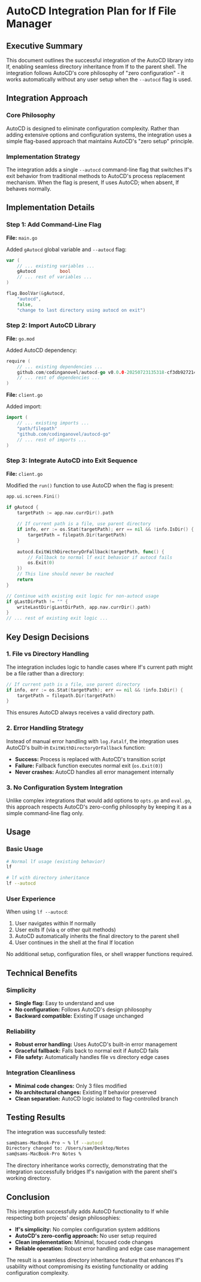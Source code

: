 # AutoCD Integration Plan for lf File Manager

## Executive Summary

This document outlines the successful integration of the AutoCD library into lf, enabling seamless directory inheritance from lf to the parent shell. The integration follows AutoCD's core philosophy of "zero configuration" - it works automatically without any user setup when the `--autocd` flag is used.

## Integration Approach

### Core Philosophy

AutoCD is designed to eliminate configuration complexity. Rather than adding extensive options and configuration systems, the integration uses a simple flag-based approach that maintains AutoCD's "zero setup" principle.

### Implementation Strategy

The integration adds a single `--autocd` command-line flag that switches lf's exit behavior from traditional methods to AutoCD's process replacement mechanism. When the flag is present, lf uses AutoCD; when absent, lf behaves normally.

## Implementation Details

### Step 1: Add Command-Line Flag

**File:** `main.go`

Added `gAutocd` global variable and `--autocd` flag:

```go
var (
    // ... existing variables ...
    gAutocd         bool
    // ... rest of variables ...
)

flag.BoolVar(&gAutocd,
    "autocd",
    false,
    "change to last directory using autocd on exit")
```

### Step 2: Import AutoCD Library

**File:** `go.mod`

Added AutoCD dependency:

```go
require (
    // ... existing dependencies ...
    github.com/codinganovel/autocd-go v0.0.0-20250723135318-cf3db927214c
    // ... rest of dependencies ...
)
```

**File:** `client.go`

Added import:

```go
import (
    // ... existing imports ...
    "path/filepath"
    "github.com/codinganovel/autocd-go"
    // ... rest of imports ...
)
```

### Step 3: Integrate AutoCD into Exit Sequence

**File:** `client.go`

Modified the `run()` function to use AutoCD when the flag is present:

```go
app.ui.screen.Fini()

if gAutocd {
    targetPath := app.nav.currDir().path
    
    // If current path is a file, use parent directory
    if info, err := os.Stat(targetPath); err == nil && !info.IsDir() {
        targetPath = filepath.Dir(targetPath)
    }
    
    autocd.ExitWithDirectoryOrFallback(targetPath, func() {
        // Fallback to normal lf exit behavior if autocd fails
        os.Exit(0)
    })
    // This line should never be reached
    return
}

// Continue with existing exit logic for non-autocd usage
if gLastDirPath != "" {
    writeLastDir(gLastDirPath, app.nav.currDir().path)
}
// ... rest of existing exit logic ...
```

## Key Design Decisions

### 1. File vs Directory Handling

The integration includes logic to handle cases where lf's current path might be a file rather than a directory:

```go
// If current path is a file, use parent directory
if info, err := os.Stat(targetPath); err == nil && !info.IsDir() {
    targetPath = filepath.Dir(targetPath)
}
```

This ensures AutoCD always receives a valid directory path.

### 2. Error Handling Strategy

Instead of manual error handling with `log.Fatalf`, the integration uses AutoCD's built-in `ExitWithDirectoryOrFallback` function:

- **Success:** Process is replaced with AutoCD's transition script
- **Failure:** Fallback function executes normal exit (`os.Exit(0)`)
- **Never crashes:** AutoCD handles all error management internally

### 3. No Configuration System Integration

Unlike complex integrations that would add options to `opts.go` and `eval.go`, this approach respects AutoCD's zero-config philosophy by keeping it as a simple command-line flag only.

## Usage

### Basic Usage

```bash
# Normal lf usage (existing behavior)
lf

# lf with directory inheritance
lf --autocd
```

### User Experience

When using `lf --autocd`:

1. User navigates within lf normally
2. User exits lf (via `q` or other quit methods)
3. AutoCD automatically inherits the final directory to the parent shell
4. User continues in the shell at the final lf location

No additional setup, configuration files, or shell wrapper functions required.

## Technical Benefits

### Simplicity

- **Single flag:** Easy to understand and use
- **No configuration:** Follows AutoCD's design philosophy
- **Backward compatible:** Existing lf usage unchanged

### Reliability

- **Robust error handling:** Uses AutoCD's built-in error management
- **Graceful fallback:** Falls back to normal exit if AutoCD fails
- **File safety:** Automatically handles file vs directory edge cases

### Integration Cleanliness

- **Minimal code changes:** Only 3 files modified
- **No architectural changes:** Existing lf behavior preserved
- **Clean separation:** AutoCD logic isolated to flag-controlled branch

## Testing Results

The integration was successfully tested:

```bash
sam@sams-MacBook-Pro ~ % lf --autocd
Directory changed to: /Users/sam/Desktop/Notes
sam@sams-MacBook-Pro Notes %
```

The directory inheritance works correctly, demonstrating that the integration successfully bridges lf's navigation with the parent shell's working directory.

## Conclusion

This integration successfully adds AutoCD functionality to lf while respecting both projects' design philosophies:

- **lf's simplicity:** No complex configuration system additions
- **AutoCD's zero-config approach:** No user setup required
- **Clean implementation:** Minimal, focused code changes
- **Reliable operation:** Robust error handling and edge case management

The result is a seamless directory inheritance feature that enhances lf's usability without compromising its existing functionality or adding configuration complexity.